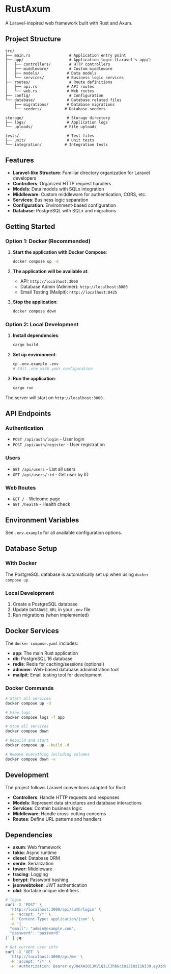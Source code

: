 # RustAxum

A Laravel-inspired web framework built with Rust and Axum.

## Project Structure

```
src/
├── main.rs                 # Application entry point
├── app/                    # Application logic (Laravel's app/)
│   ├── controllers/        # HTTP controllers
│   ├── middleware/         # Custom middleware
│   ├── models/            # Data models
│   └── services/          # Business logic services
├── routes/                 # Route definitions
│   ├── api.rs             # API routes
│   └── web.rs             # Web routes
├── config/                 # Configuration
└── database/              # Database related files
    ├── migrations/        # Database migrations
    └── seeders/          # Database seeders

storage/                   # Storage directory
├── logs/                  # Application logs
└── uploads/              # File uploads

tests/                     # Test files
├── unit/                  # Unit tests
└── integration/          # Integration tests
```

## Features

- **Laravel-like Structure**: Familiar directory organization for Laravel developers
- **Controllers**: Organized HTTP request handlers
- **Models**: Data models with SQLx integration
- **Middleware**: Custom middleware for authentication, CORS, etc.
- **Services**: Business logic separation
- **Configuration**: Environment-based configuration
- **Database**: PostgreSQL with SQLx and migrations

## Getting Started

### Option 1: Docker (Recommended)

1. **Start the application with Docker Compose**:

   ```bash
   docker compose up -d
   ```

2. **The application will be available at**:
   - API: `http://localhost:3000`
   - Database Admin (Adminer): `http://localhost:8080`
   - Email Testing (Mailpit): `http://localhost:8425`

3. **Stop the application**:

   ```bash
   docker compose down
   ```

### Option 2: Local Development

1. **Install dependencies**:

   ```bash
   cargo build
   ```

2. **Set up environment**:

   ```bash
   cp .env.example .env
   # Edit .env with your configuration
   ```

3. **Run the application**:

   ```bash
   cargo run
   ```

The server will start on `http://localhost:3000`.

## API Endpoints

### Authentication

- `POST /api/auth/login` - User login
- `POST /api/auth/register` - User registration

### Users

- `GET /api/users` - List all users
- `GET /api/users/:id` - Get user by ID

### Web Routes

- `GET /` - Welcome page
- `GET /health` - Health check

## Environment Variables

See `.env.example` for all available configuration options.

## Database Setup

### With Docker

The PostgreSQL database is automatically set up when using `docker compose up`.

### Local Development

1. Create a PostgreSQL database
2. Update `DATABASE_URL` in your `.env` file
3. Run migrations (when implemented)

## Docker Services

The `docker compose.yaml` includes:

- **app**: The main Rust application
- **db**: PostgreSQL 16 database
- **redis**: Redis for caching/sessions (optional)
- **adminer**: Web-based database administration tool
- **mailpit**: Email testing tool for development

### Docker Commands

```bash
# Start all services
docker compose up -d

# View logs
docker compose logs -f app

# Stop all services
docker compose down

# Rebuild and start
docker compose up --build -d

# Remove everything including volumes
docker compose down -v
```

## Development

The project follows Laravel conventions adapted for Rust:

- **Controllers**: Handle HTTP requests and responses
- **Models**: Represent data structures and database interactions
- **Services**: Contain business logic
- **Middleware**: Handle cross-cutting concerns
- **Routes**: Define URL patterns and handlers

## Dependencies

- **axum**: Web framework
- **tokio**: Async runtime
- **diesel**: Database ORM
- **serde**: Serialization
- **tower**: Middleware
- **tracing**: Logging
- **bcrypt**: Password hashing
- **jsonwebtoken**: JWT authentication
- **ulid**: Sortable unique identifiers

```bash
# login
curl -X 'POST' \
  'http://localhost:3000/api/auth/login' \
  -H 'accept: */*' \
  -H 'Content-Type: application/json' \
  -d '{
  "email": "admin@example.com",
  "password": "password"
}' | jq
```

```bash
# Get current user info
curl -X 'GET' \
  'http://localhost:3000/api/me' \
  -H 'accept: */*' \
  -H 'Authorization: Bearer eyJ0eXAiOiJKV1QiLCJhbGciOiJIUzI1NiJ9.eyJzdWIiOiIwMUs2NVdSRkVFRTZDMFhXNlk3OUdLMjk4MyIsImV4cCI6MTc1OTA3MzU3MSwiaWF0IjoxNzU4OTg3MTcxLCJqdGkiOiIwMUs2NVdXRFJBMEM3MktBN01KM0NNM0NXWCJ9.7i8ck35bZPuu6VhqnCFSK8q5VyyIxaQWxA8shFg9tJA' | jq
```
